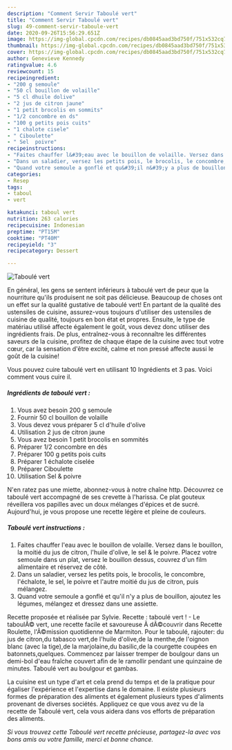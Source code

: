 ```yaml
---
description: "Comment Servir Taboulé vert"
title: "Comment Servir Taboulé vert"
slug: 49-comment-servir-taboule-vert
date: 2020-09-26T15:56:29.651Z
image: https://img-global.cpcdn.com/recipes/db0845aad3bd750f/751x532cq70/taboule-vert-photo-principale-de-la-recette.jpg
thumbnail: https://img-global.cpcdn.com/recipes/db0845aad3bd750f/751x532cq70/taboule-vert-photo-principale-de-la-recette.jpg
cover: https://img-global.cpcdn.com/recipes/db0845aad3bd750f/751x532cq70/taboule-vert-photo-principale-de-la-recette.jpg
author: Genevieve Kennedy
ratingvalue: 4.6
reviewcount: 15
recipeingredient:
- "200 g semoule"
- "50 cl bouillon de volaille"
- "5 cl dhuile dolive"
- "2 jus de citron jaune"
- "1 petit brocolis en sommits"
- "1/2 concombre en ds"
- "100 g petits pois cuits"
- "1 chalote cisele"
- " Ciboulette"
- " Sel  poivre"
recipeinstructions:
- "Faites chauffer l&#39;eau avec le bouillon de volaille. Versez dans le bouillon, la moitié du jus de citron, l&#39;huile d&#39;olive, le sel &amp; le poivre. Placez votre semoule dans un plat, versez le bouillon dessus, couvrez d&#39;un film alimentaire et réservez de côté."
- "Dans un saladier, versez les petits pois, le brocolis, le concombre, l&#39;échalote, le sel, le poivre et l&#39;autre moitié du jus de citron, puis mélangez."
- "Quand votre semoule a gonflé et qu&#39;il n&#39;y a plus de bouillon, ajoutez les légumes, mélangez et dressez dans une assiette."
categories:
- Resep
tags:
- taboul
- vert

katakunci: taboul vert 
nutrition: 263 calories
recipecuisine: Indonesian
preptime: "PT15M"
cooktime: "PT40M"
recipeyield: "3"
recipecategory: Dessert

---
```



![Taboulé vert](https://img-global.cpcdn.com/recipes/db0845aad3bd750f/751x532cq70/taboule-vert-photo-principale-de-la-recette.jpg)

En général, les gens se sentent inférieurs à taboulé vert de peur que la nourriture qu'ils produisent ne soit pas délicieuse. Beaucoup de choses ont un effet sur la qualité gustative de taboulé vert! En partant de la qualité des ustensiles de cuisine, assurez-vous toujours d'utiliser des ustensiles de cuisine de qualité, toujours en bon état et propres. Ensuite, le type de matériau utilisé affecte également le goût, vous devez donc utiliser des ingrédients frais. De plus, entraînez-vous à reconnaître les différentes saveurs de la cuisine, profitez de chaque étape de la cuisine avec tout votre cœur, car la sensation d'être excité, calme et non pressé affecte aussi le goût de la cuisine!

<!--inarticleads1-->

Vous pouvez cuire taboulé vert en utilisant 10 Ingrédients et 3 pas. Voici comment vous cuire il.

##### Ingrédients de taboulé vert :

1. Vous avez besoin 200 g semoule
1. Fournir 50 cl bouillon de volaille
1. Vous devez vous préparer 5 cl d&#39;huile d&#39;olive
1. Utilisation 2 jus de citron jaune
1. Vous avez besoin 1 petit brocolis en sommités
1. Préparer 1/2 concombre en dés
1. Préparer 100 g petits pois cuits
1. Préparer 1 échalote ciselée
1. Préparer  Ciboulette
1. Utilisation  Sel &amp; poivre


N&#39;en ratez pas une miette, abonnez-vous à notre chaîne http. Découvrez ce taboulé vert accompagné de ses crevette à l&#39;harissa. Ce plat gouteux réveillera vos papilles avec un doux mélanges d&#39;épices et de sucré. Aujourd&#39;hui, je vous propose une recette légère et pleine de couleurs. 

<!--inarticleads2-->

##### Taboulé vert instructions :

1. Faites chauffer l&#39;eau avec le bouillon de volaille. Versez dans le bouillon, la moitié du jus de citron, l&#39;huile d&#39;olive, le sel &amp; le poivre. Placez votre semoule dans un plat, versez le bouillon dessus, couvrez d&#39;un film alimentaire et réservez de côté.
1. Dans un saladier, versez les petits pois, le brocolis, le concombre, l&#39;échalote, le sel, le poivre et l&#39;autre moitié du jus de citron, puis mélangez.
1. Quand votre semoule a gonflé et qu&#39;il n&#39;y a plus de bouillon, ajoutez les légumes, mélangez et dressez dans une assiette.


Recette proposée et réalisée par Sylvie. Recette : taboulé vert ! - Le taboulÃ© vert, une recette facile et savoureuse Ã dÃ©couvrir dans Recette Roulette, l&#39;Ã©mission quotidienne de Marmiton. Pour le taboulé, rajouter: du jus de citron,du tabasco vert,de l&#39;huile d&#39;olive,de la menthe,de l&#39;oignon blanc (avec la tige),de la marjolaine,du basilic,de la courgette coupées en batonnets,quelques. Commencez par laisser tremper de boulgour dans un demi-bol d&#39;eau fraîche couvert afin de le ramollir pendant une quinzaine de minutes. Taboulé vert au boulgour et gambas. 

<!--inarticleads1-->

<p>
La cuisine est un type d'art et cela prend du temps et de la pratique pour égaliser l'expérience et l'expertise dans le domaine. Il existe plusieurs formes de préparation des aliments et également plusieurs types d'aliments provenant de diverses sociétés. Appliquez ce que vous avez vu de la recette de Taboulé vert, cela vous aidera dans vos efforts de préparation des aliments.
</p>

<p>
<i>Si vous trouvez cette Taboulé vert recette précieuse, partagez-la avec vos bons amis ou votre famille, merci et bonne chance.</i>
</p>
